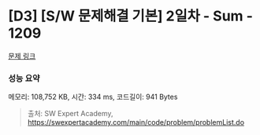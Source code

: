 # [D3] [S/W 문제해결 기본] 2일차 - Sum - 1209 

[문제 링크](https://swexpertacademy.com/main/code/problem/problemDetail.do?contestProbId=AV13_BWKACUCFAYh) 

### 성능 요약

메모리: 108,752 KB, 시간: 334 ms, 코드길이: 941 Bytes



> 출처: SW Expert Academy, https://swexpertacademy.com/main/code/problem/problemList.do